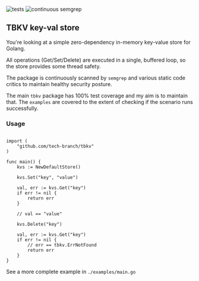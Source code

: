 ![tests](https://github.com/tech-branch/glassnode/actions/workflows/main.yml/badge.svg)
![continuous semgrep](https://github.com/tech-branch/glassnode/actions/workflows/semgrep.yml/badge.svg)

## TBKV key-val store

You're looking at a simple zero-dependency in-memory key-value store for Golang. 

All operations (Get/Set/Delete) are executed in a single, buffered loop, so the store provides some thread safety.

The package is continuously scanned by `semgrep` and various static code critics to maintain healthy security posture.

The main `tbkv` package has 100% test coverage and my aim is to maintain that. 
The `examples` are covered to the extent of checking if the scenario runs successfully. 

### Usage


```Golang

import (
	"github.com/tech-branch/tbkv"
)

func main() {
    kvs := NewDefaultStore()

    kvs.Set("key", "value")

    val, err := kvs.Get("key")
    if err != nil {
        return err
    }

    // val == "value"

    kvs.Delete("key")

    val, err := kvs.Get("key")
    if err != nil {
        // err == tbkv.ErrNotFound
        return err
    }
}
```

See a more complete example in `./examples/main.go`
